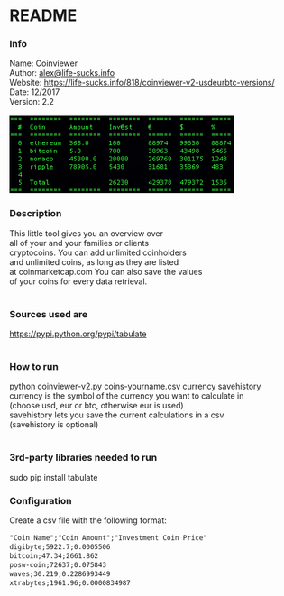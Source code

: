 # README
### Info
Name:       Coinviewer<br />
Author:     alex@life-sucks.info<br />
Website:    https://life-sucks.info/818/coinviewer-v2-usdeurbtc-versions/<br />
Date:       12/2017<br />
Version:    2.2<br />
<br />
![](images/screen.png)
<br />
### Description
This little tool gives you an overview over<br />
all of your and your families or clients<br />
cryptocoins. You can add unlimited coinholders<br />
and unlimited coins, as long as they are listed<br />
at coinmarketcap.com You can also save the values<br />
of your coins for every data retrieval.<br />
<br />
### Sources used are
https://pypi.python.org/pypi/tabulate<br />
<br />
### How to run
python coinviewer-v2.py coins-yourname.csv currency savehistory<br />
currency is the symbol of the currency you want to calculate in<br />
(choose usd, eur or btc, otherwise eur is used)<br />
savehistory lets you save the current calculations in a csv<br />
(savehistory is optional)<br />
<br />
### 3rd-party libraries needed to run
sudo pip install tabulate<br />
### Configuration
Create a csv file with the following format:<br />
```
"Coin Name";"Coin Amount";"Investment Coin Price"
digibyte;5922.7;0.0005506
bitcoin;47.34;2661.862
posw-coin;72637;0.075843
waves;30.219;0.2286993449
xtrabytes;1961.96;0.0000834987
```
